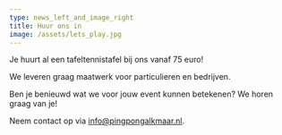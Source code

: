 ```yaml
---
type: news_left_and_image_right
title: Huur ons in
image: /assets/lets_play.jpg
---
```

Je huurt al een tafeltennistafel bij ons vanaf 75 euro!

We leveren graag maatwerk voor particulieren en bedrijven.

Ben je benieuwd wat we voor jouw event kunnen betekenen? We horen graag van je!

Neem contact op via info@pingpongalkmaar.nl. 